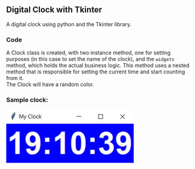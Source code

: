 ## Digital Clock with Tkinter

A digital clock using python and the Tkinter library.

### Code
A Clock class is created, with two instance method, one
for setting purposes (in this case to set the name of the clock),
and the `widgets` method, which holds the actual business logic.
This method uses a nested method that is responsible for
setting the current time and start counting from it.\
The Clock will have a random color.

### Sample clock:

![clock sample](./clock-sample.JPG)
